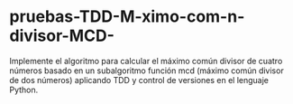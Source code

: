 # pruebas-TDD-M-ximo-com-n-divisor-MCD-
Implemente el algoritmo para calcular el máximo común divisor de cuatro números basado en un subalgoritmo función mcd (máximo común divisor de dos números) aplicando TDD y control de versiones en el lenguaje Python.
